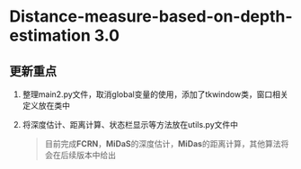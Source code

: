 # Distance-measure-based-on-depth-estimation 3.0

## 更新重点

1. 整理main2.py文件，取消global变量的使用，添加了tkwindow类，窗口相关定义放在类中
   
2. 将深度估计、距离计算、状态栏显示等方法放在utils.py文件中

     > 目前完成**FCRN**，**MiDaS**的深度估计，**MiDas**的距离计算，其他算法将会在后续版本中给出

